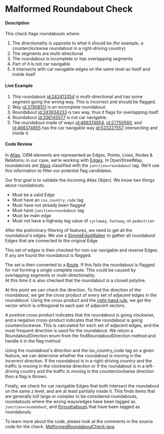 # Malformed Roundabout Check

#### Description
This check flags roundabouts where:
1. The directionality is opposite to what it should be (for example, a counterclockwise roundabout in a right-driving country)
2. The segments are multi-directional
3. The roundabout is incomplete or has overlapping segments
4. Part of it is not car navigable
5. It intersects with car navigable edges on the same level as itself and inside itself  

#### Live Example
1) This roundabout [id:242413354](https://www.openstreetmap.org/way/242413354) is multi-directional and
has some segment going the wrong way. This is incorrect and should be flagged.
2) Way [id:37908511](https://www.openstreetmap.org/way/37908511) is an incomplete roundabout.
3) Roundabout [id:243934233](https://www.openstreetmap.org/way/243934233) is two way, thus it flags for overlapping itself.
4) Roundabout [id:336145577](https://www.openstreetmap.org/way/336145577) is not car navigable.
5) The roundabout made of ways 
[id:468374854](https://www.openstreetmap.org/way/468374854), 
[id:27750560](https://www.openstreetmap.org/way/27750560), and
[id:468374855](https://www.openstreetmap.org/way/468374855) has the car navigable way 
[id:523227557](https://www.openstreetmap.org/way/523227557) intersecting and inside it. 

#### Code Review

In [Atlas](https://github.com/osmlab/atlas), OSM elements are represented as Edges, Points, Lines, 
Nodes & Relations; in our case, we’re working with [Edges](https://github.com/osmlab/atlas/blob/dev/src/main/java/org/openstreetmap/atlas/geography/atlas/items/Edge.java).
In OpenStreetMap, roundabouts are [Ways](https://wiki.openstreetmap.org/wiki/Way) classified with
the `junction=roundabout` tag. We’ll use this information to filter our potential flag candidates.

Our first goal is to validate the incoming Atlas Object. We know two things about roundabouts:
* Must be a valid Edge
* Must have an `iso_country_code` tag
* Must have not already been flagged
* Must have `junction=roundabout` tag
* Must be main edge
* Must not have a highway tag value of `cycleway`, `footway`, or `pedestrian`

After the preliminary filtering of features, we need to get all the roundabout's edges. We use a
[SimpleEdgeWalker](https://github.com/osmlab/atlas/blob/dev/src/main/java/org/openstreetmap/atlas/geography/atlas/walker/SimpleEdgeWalker.java)
to gather all roundabout Edges that are connected to the original Edge. 

This set of edges is then checked for non-car navigable and reverse Edges. If any are found the roundabout is flagged.

The set is then converted to a [Route](https://github.com/osmlab/atlas/blob/dev/src/main/java/org/openstreetmap/atlas/geography/atlas/items/Route.java).
If this fails the roundabout is flagged for not forming a single complete route. 
This could be caused by overlapping segments or multi-directionality.  
At this time it is also checked that the roundabout is a closed polyline. 

At this point we can check the direction. 
To find the direction of the roundabout, we get the cross product of every set of adjacent edges in the
roundabout. Using the cross product and the [right-hand rule](https://en.wikipedia.org/wiki/Right-hand_rule),
we get the vector which is orthogonal to each pair of adjacent vectors. 

A positive cross product indicates that the roundabout is going clockwise, and a negative cross-product 
indicates that the roundabout is going counterclockwise. This is calculated for each set of adjacent edges, and the most frequent direction is used for the roundabout. 
We return a RoundaboutDirection enum from the findRoundaboutDirection method and handle it in the flag method.

Using the roundabout's direction and the iso_country_code tag on a given feature, we can determine
whether the roundabout is moving in the incorrect direction. If the roundabout is in a right-driving
country and the traffic is moving in the clockwise direction or if the roundabout is in a left-driving
country and the traffic is moving in the counterclockwise direction then a flag is thrown.

Finally, we check for car navigable Edges that both intersect the roundabout on the same z level, and are at least partially inside it. 
This finds items that are generally to0 large or complex to be considered roundabouts, roundabouts where the wrong ways/edges have been tagged as `junction=roundabout`, 
and [throughabouts](https://wiki.openstreetmap.org/wiki/Throughabout) that have been tagged as roundabouts.

To learn more about the code, please look at the comments in the source code for the check.
[MalformedRoundaboutCheck.java](../../src/main/java/org/openstreetmap/atlas/checks/validation/linear/edges/MalformedRoundaboutCheck.java)